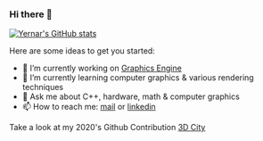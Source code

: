 ### Hi there 👋

[![Yernar's GitHub stats](https://github-readme-stats.vercel.app/api?username=yernar&hide=contribs&count_private=true&show_icons=true&bg_color=30,e96443,904e95&title_color=fff&text_color=fff)](#)

Here are some ideas to get you started:

- 🔭 I’m currently working on [Graphics Engine](https://github.com/yernar/IronwareEngine)
- 🌱 I’m currently learning computer graphics & various rendering techniques
- 💬 Ask me about C++, hardware, math & computer graphics
- 📫 How to reach me: [mail](yernar.aa@gmail.com) or [linkedin](https://www.linkedin.com/in/yernaraldabergenov/)

Take a look at my 2020's Github Contribution [3D City](https://github.com/yernar/yernar/blob/main/yernar-2020.stl)
